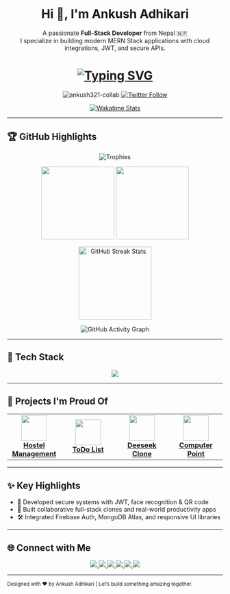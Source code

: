 <h1 align="center">Hi 👋, I'm Ankush Adhikari</h1>

<p align="center">
  A passionate <strong>Full-Stack Developer</strong> from Nepal 🇳🇵<br/>
  I specialize in building modern MERN Stack applications with cloud integrations, JWT, and secure APIs.
</p>

<h1 align="center">  
  <a href="https://git.io/typing-svg">
    <img src="https://readme-typing-svg.demolab.com?font=Fira+Code&weight=600&size=28&duration=4000&pause=1000&color=00F72E&center=true&vCenter=true&width=600&lines=Namaste+%F0%9F%99%8F%2C+I'm+Ankush+Adhikari;Full-Stack+Developer+%7C+MERN+Specialist;Building+Digital+Experiences+with+Code" alt="Typing SVG" />
  </a>
</h1>

<p align="center">
  <img src="https://komarev.com/ghpvc/?username=ankush321-collab&label=Profile+Views&color=0e75b6&style=flat" alt="ankush321-collab" />  
  <a href="https://twitter.com/ankush"><img src="https://img.shields.io/twitter/follow/ankush?style=social" alt="Twitter Follow"></a>
</p>


<div align="center">
  <a href="https://wakatime.com/@ankush">
    <img src="https://wakatime.com/badge/user/xxxx.svg" alt="Wakatime Stats">
  </a>
</div>

---

## 🏆 GitHub Highlights

<p align="center">
  <img src="https://github-profile-trophy.vercel.app/?username=ankush321-collab&theme=onedark&no-frame=true&row=1&column=7" alt="Trophies" />
</p>

<p align="center">
  <img src="https://github-readme-stats.vercel.app/api?username=ankush321-collab&show_icons=true&theme=radical&hide_border=true" height="170"/>
  <img src="https://github-readme-stats.vercel.app/api/top-langs/?username=ankush321-collab&layout=compact&theme=radical&hide_border=true" height="170"/>
</p>

<p align="center">
  <img src="https://github-readme-streak-stats.herokuapp.com/?user=ankush321-collab&theme=radical&hide_border=true" height="170" alt="GitHub Streak Stats"/>
</p>

<p align="center">
  <img src="https://activity-graph.best-flutter.cyou/?username=ankush321-collab&theme=radical" alt="GitHub Activity Graph"/>
</p>

---

## 🚀 Tech Stack

<p align="center">
  <img src="https://skillicons.dev/icons?i=js,react,nodejs,express,mongodb,tailwind,bootstrap,php,mysql,java,cpp,python,firebase,github" />
</p>

---

## 🔨 Projects I'm Proud Of

<table align="center">
  <tr>
    <td align="center" width="25%">
      <a href="https://github.com/Ankush321-collab/hostel_management_sysytem" target="_blank">
        <img src="https://cdn.jsdelivr.net/gh/devicons/devicon/icons/react/react-original.svg" width="60" /><br/>
        <b>Hostel Management</b>
      </a>
    </td>
    <td align="center" width="25%">
      <a href="https://github.com/Ankush321-collab/ToDOList" target="_blank">
        <img src="https://cdn.jsdelivr.net/gh/devicons/devicon/icons/javascript/javascript-original.svg" width="60" /><br/>
        <b>ToDo List</b>
      </a>
    </td>
    <td align="center" width="25%">
      <a href="https://github.com/Ankush321-collab/deeseek-clone" target="_blank">
        <img src="https://cdn.jsdelivr.net/gh/devicons/devicon/icons/nodejs/nodejs-original.svg" width="60" /><br/>
        <b>Deeseek Clone</b>
      </a>
    </td>
    <td align="center" width="25%">
      <a href="https://github.com/Ankush321-collab/Computer-point" target="_blank">
        <img src="https://cdn.jsdelivr.net/gh/devicons/devicon/icons/php/php-original.svg" width="60" /><br/>
        <b>Computer Point</b>
      </a>
    </td>
  </tr>
</table>

---

## ✨ Key Highlights

- 🔐 Developed secure systems with JWT, face recognition & QR code
- 🎯 Built collaborative full-stack clones and real-world productivity apps
- 🛠️ Integrated Firebase Auth, MongoDB Atlas, and responsive UI libraries

---

## 🌐 Connect with Me

<p align="center">
  <a href="https://linkedin.com/in/ankush-adhikari" target="_blank">
    <img src="https://img.shields.io/badge/LinkedIn-Ankush-blue?style=for-the-badge&logo=linkedin" />
  </a>
  <a href="https://twitter.com/ankush" target="_blank">
    <img src="https://img.shields.io/twitter/follow/ankush?logo=twitter&style=for-the-badge" />
  </a>
  <a href="https://instagram.com/adhikariankush" target="_blank">
    <img src="https://img.shields.io/badge/Instagram-@adhikariankush-E4405F?style=for-the-badge&logo=instagram" />
  </a>
  <a href="https://www.codechef.com/users/ankushadhikari" target="_blank">
    <img src="https://img.shields.io/badge/CodeChef-ankushadhikari-ff9800?style=for-the-badge&logo=codechef" />
  </a>
  <a href="https://www.hackerrank.com/ankushadhikari" target="_blank">
    <img src="https://img.shields.io/badge/HackerRank-ankushadhikari-2EC866?style=for-the-badge&logo=hackerrank" />
  </a>
  <a href="https://leetcode.com/ankushadhikari321" target="_blank">
    <img src="https://img.shields.io/badge/LeetCode-ankushadhikari321-FE7A16?style=for-the-badge&logo=leetcode" />
  </a>
</p>

---

<sub align="center">Designed with ❤️ by Ankush Adhikari | Let’s build something amazing together.</sub>
